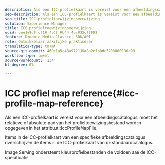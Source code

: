 ```yaml
---
description: Als een ICC-profielkaart is vereist voor een afbeeldingscatalogus, moet het relatieve of absolute pad van het profieltoewijzingsbestand worden opgegeven in het kenmerk IccProfileMapFile.
seo-description: Als een ICC-profielkaart is vereist voor een afbeeldingscatalogus, moet het relatieve of absolute pad van het profieltoewijzingsbestand worden opgegeven in het kenmerk IccProfileMapFile.
seo-title: ICC-profieltoewijzingsverwijzing
solution: Experience Manager
title: ICC-profieltoewijzingsverwijzing
uuid: eee1e8d5-cf16-4e73-9b44-4ec032cf3553
feature: Dynamic Media Classic, SDK/API
role: Ontwikkelaar,zakelijke praktiserer
translation-type: tm+mt
source-git-commit: 469d1a5c43a972116a8a2efb0de5708800130a99
workflow-type: tm+mt
source-wordcount: '134'
ht-degree: 0%

---
```



# ICC profiel map reference{#icc-profile-map-reference}

Als een ICC-profielkaart is vereist voor een afbeeldingscatalogus, moet het relatieve of absolute pad van het profieltoewijzingsbestand worden opgegeven in het attribuut::IccProfileMapFile.

Items in de ICC-profielkaart van een specifieke afbeeldingscatalogus overschrijven de items in de ICC-profielkaart van de standaardcatalogus.

Image Serving ondersteunt kleurprofielbestanden die voldoen aan de ICC-specificatie.
